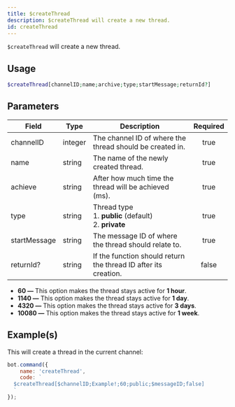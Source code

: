 ```yaml
---
title: $createThread
description: $createThread will create a new thread.
id: createThread
---
```


`$createThread` will create a new thread.

## Usage

```php
$createThread[channelID;name;archive;type;startMessage;returnId?]
```

## Parameters

| Field        | Type    | Description                                                      | Required |
| ------------ | ------- | ---------------------------------------------------------------- | :------: |
| channelID    | integer | The channel ID of where the thread should be created in.         |   true   |
| name         | string  | The name of the newly created thread.                            |   true   |
| achieve      | string  | After how much time the thread will be achieved (ms).            |   true   |
| type         | string  | Thread type <br /> 1. **public** (default) <br /> 2. **private** |   true   |
| startMessage | string  | The message ID of where the thread should relate to.             |   true   |
| returnId?    | string  | If the function should return the thread ID after its creation.  |  false   |

* **60 —** This option makes the thread stays active for **1 hour**.
* **1140 —** This option makes the thread stays active for **1 day**.
* **4320 —** This option makes the thread stays active for **3 days**.
* **10080 —** This option makes the thread stays active for **1 week**.

## Example(s)

This will create a thread in the current channel:

```javascript
bot.command({
    name: 'createThread',
    code: `
  $createThread[$channelID;Example!;60;public;$messageID;false]
  `
});
```
